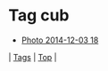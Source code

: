 <!--
title: Tag cub
date: 2020-06-28T14:57:48.588Z
tags:
-->
# Tag cub

 * [Photo 2014-12-03 18](104259354257.md)

| [Tags](tags.md) | [Top](index.md) |
